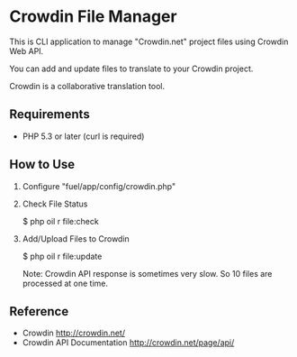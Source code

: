# Crowdin File Manager

This is CLI application to manage "Crowdin.net" project files using Crowdin Web API.

You can add and update files to translate to your Crowdin project.

Crowdin is a collaborative translation tool.

## Requirements

* PHP 5.3 or later (curl is required)

## How to Use

1. Configure "fuel/app/config/crowdin.php"

2. Check File Status

	$ php oil r file:check

3. Add/Upload Files to Crowdin

	$ php oil r file:update

	Note: Crowdin API response is sometimes very slow. 
		So 10 files are processed at one time.

## Reference

- Crowdin http://crowdin.net/
- Crowdin API Documentation http://crowdin.net/page/api/
